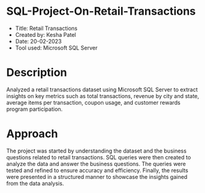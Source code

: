 # SQL-Project-On-Retail-Transactions
* Title: Retail Transactions
* Created by: Kesha Patel
* Date: 20-02-2023
* Tool used: Microsoft SQL Server
# Description
Analyzed a retail transactions dataset using Microsoft SQL Server to extract insights on key metrics such as total transactions, revenue by city and state, average items per transaction, coupon usage, and customer rewards program participation.
# Approach
The project was started by understanding the dataset and the business questions related to retail transactions. SQL queries were then created to analyze the data and answer the business questions. The queries were tested and refined to ensure accuracy and efficiency. Finally, the results were presented in a structured manner to showcase the insights gained from the data analysis.
